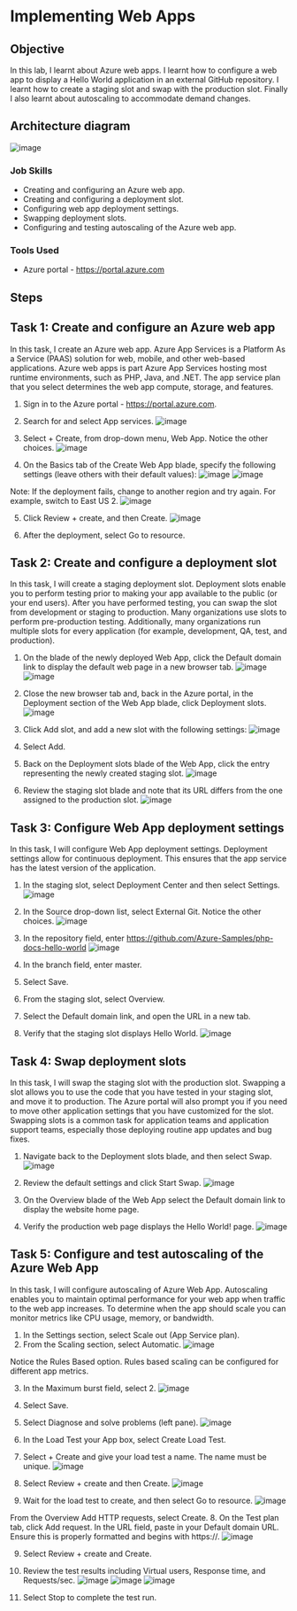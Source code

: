 # Implementing Web Apps

## Objective

In this lab, I learnt about Azure web apps. I learnt how to configure a web app to display a Hello World application in an external GitHub repository. I learnt how to create a staging slot and swap with the production slot. Finally I also learnt about autoscaling to accommodate demand changes.

## Architecture diagram
![image](https://github.com/user-attachments/assets/73ac4754-ddea-43ac-8ff5-e4b70589f833)

### Job Skills

- Creating and configuring an Azure web app.
- Creating and configuring a deployment slot.
- Configuring web app deployment settings.
- Swapping deployment slots. 
- Configuring and testing autoscaling of the Azure web app.


### Tools Used

- Azure portal - https://portal.azure.com


## Steps

## Task 1: Create and configure an Azure web app

In this task, I create an Azure web app. Azure App Services is a Platform As a Service (PAAS) solution for web, mobile, and other web-based applications. Azure web apps is part Azure App Services hosting most runtime environments, such as PHP, Java, and .NET. The app service plan that you select determines the web app compute, storage, and features.

1.	Sign in to the Azure portal - https://portal.azure.com.
2.	Search for and select App services.
![image](https://github.com/user-attachments/assets/2abf24c7-c890-4981-8b2c-eddae0d5b777)
 
3.	Select + Create, from drop-down menu, Web App. Notice the other choices.
![image](https://github.com/user-attachments/assets/eacf3780-b8f1-4ec2-ac84-0f80fc12253f)
 
4.	On the Basics tab of the Create Web App blade, specify the following settings (leave others with their default values):
![image](https://github.com/user-attachments/assets/69355d7c-5b4a-4138-a6e7-a47e55b6f0a1)
![image](https://github.com/user-attachments/assets/4ca9dab6-8eec-4149-b6f1-4d907a63af55)
 
 
Note: If the deployment fails, change to another region and try again. For example, switch to East US 2.
![image](https://github.com/user-attachments/assets/edd8a602-2c01-48d2-a578-b3b81f85ab14)
 
5.	Click Review + create, and then Create.
![image](https://github.com/user-attachments/assets/fbb7c3a8-4795-4ccb-8063-81e4b616609d)
 
6.	After the deployment, select Go to resource.


## Task 2: Create and configure a deployment slot

In this task, I will create a staging deployment slot. Deployment slots enable you to perform testing prior to making your app available to the public (or your end users). After you have performed testing, you can swap the slot from development or staging to production. Many organizations use slots to perform pre-production testing. Additionally, many organizations run multiple slots for every application (for example, development, QA, test, and production).

1.	On the blade of the newly deployed Web App, click the Default domain link to display the default web page in a new browser tab.
![image](https://github.com/user-attachments/assets/7abeade6-e410-4c75-b1a2-4543364cbbf2)
![image](https://github.com/user-attachments/assets/8a63c974-22e3-4e5d-b77f-fa86055ab0fc)
 
 
2.	Close the new browser tab and, back in the Azure portal, in the Deployment section of the Web App blade, click Deployment slots.
![image](https://github.com/user-attachments/assets/c87704e5-4e3f-4f95-a784-61b544037835)
 
3.	Click Add slot, and add a new slot with the following settings:
![image](https://github.com/user-attachments/assets/8b01f3d6-f20b-41e7-9c5f-4499edb1f44d)
 
4.	Select Add.
5.	Back on the Deployment slots blade of the Web App, click the entry representing the newly created staging slot.
![image](https://github.com/user-attachments/assets/497cb953-17f6-458e-b144-3488542f6dea)
 
6.	Review the staging slot blade and note that its URL differs from the one assigned to the production slot.
![image](https://github.com/user-attachments/assets/72106db5-beae-4af9-8a7e-81c27c3fb141)
 

## Task 3: Configure Web App deployment settings

In this task, I will configure Web App deployment settings. Deployment settings allow for continuous deployment. This ensures that the app service has the latest version of the application.

1.	In the staging slot, select Deployment Center and then select Settings.
![image](https://github.com/user-attachments/assets/13bf6d8d-e7d2-4dfd-80b3-0c2fabe62df3)
 
2.	In the Source drop-down list, select External Git. Notice the other choices.
![image](https://github.com/user-attachments/assets/9e064cc4-0d08-4921-8c06-384d14426564)
 

3.	In the repository field, enter https://github.com/Azure-Samples/php-docs-hello-world
![image](https://github.com/user-attachments/assets/e53114c1-20c8-444d-af5a-b9d7eafce877)
 
4.	In the branch field, enter master.
5.	Select Save.
6.	From the staging slot, select Overview.
7.	Select the Default domain link, and open the URL in a new tab.
8.	Verify that the staging slot displays Hello World.
![image](https://github.com/user-attachments/assets/a6ad3b04-d95b-4a07-8564-8cfe31f9e84f)
 



## Task 4: Swap deployment slots

In this task, I will swap the staging slot with the production slot. Swapping a slot allows you to use the code that you have tested in your staging slot, and move it to production. The Azure portal will also prompt you if you need to move other application settings that you have customized for the slot. Swapping slots is a common task for application teams and application support teams, especially those deploying routine app updates and bug fixes.

1.	Navigate back to the Deployment slots blade, and then select Swap.
![image](https://github.com/user-attachments/assets/1cce9e64-fb02-4b59-b8f6-daa913b1a0cc)
 
2.	Review the default settings and click Start Swap.
![image](https://github.com/user-attachments/assets/2c48dfc2-0d0e-4593-b401-9a64300e3e5b)
 
3.	On the Overview blade of the Web App select the Default domain link to display the website home page.
4.	Verify the production web page displays the Hello World! page.
![image](https://github.com/user-attachments/assets/4ba63162-df88-49a4-b5b7-566e971fda5d)
 

## Task 5: Configure and test autoscaling of the Azure Web App

In this task, I will configure autoscaling of Azure Web App. Autoscaling enables you to maintain optimal performance for your web app when traffic to the web app increases. To determine when the app should scale you can monitor metrics like CPU usage, memory, or bandwidth.

1.	In the Settings section, select Scale out (App Service plan).
2.	From the Scaling section, select Automatic.
![image](https://github.com/user-attachments/assets/1944c032-adf0-4008-ae44-76b2d8ee5e69)
 
Notice the Rules Based option. Rules based scaling can be configured for different app metrics.

3.	In the Maximum burst field, select 2.
![image](https://github.com/user-attachments/assets/ac5b0636-dce9-48c4-8363-30f1bd5b6fa9)
 
4.	Select Save.
5.	Select Diagnose and solve problems (left pane).
![image](https://github.com/user-attachments/assets/8e8ea433-70a7-4ed7-9e87-6b88541e0a75)
 
6.	In the Load Test your App box, select Create Load Test.
1.	Select + Create and give your load test a name. The name must be unique.
![image](https://github.com/user-attachments/assets/53a4472a-3107-42e4-8415-0519b3dbf186)
 
2.	Select Review + create and then Create.
![image](https://github.com/user-attachments/assets/9144fd9e-9a9d-46ec-9dfb-1774022c2781)
 
7.	Wait for the load test to create, and then select Go to resource.
![image](https://github.com/user-attachments/assets/75d22399-78c6-481b-b0b4-155919204b60)
 
From the Overview	Add HTTP requests, select Create.
8.	On the Test plan tab, click Add request. In the URL field, paste in your Default domain URL. Ensure this is properly formatted and begins with https://.
 ![image](https://github.com/user-attachments/assets/2f98974c-8320-4d70-be58-6f092c251bb9)

9.	Select Review + create and Create.
10.	Review the test results including Virtual users, Response time, and Requests/sec.
 ![image](https://github.com/user-attachments/assets/367de6b8-b5a6-40ae-80d8-bfbf89ecdd4b)
![image](https://github.com/user-attachments/assets/688705a1-9531-4a72-ae86-aa60e30ac0cf)
![image](https://github.com/user-attachments/assets/24ac0b6e-986a-463d-a3c2-67aeda05f580)
 
11.	Select Stop to complete the test run.


